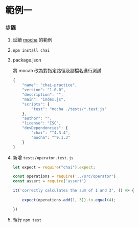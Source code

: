 # 範例一

### 步驟

1. 延續 [mocha](../mocha/mocha.md) 的範例
1. `npm install chai`
1. package.json

    將 mocah 改為對指定路徑及副檔名進行測試

    ```js
    {
        "name": "chai-practice",
        "version": "1.0.0",
        "description": "",
        "main": "index.js",
        "scripts": {
            "test": "mocha ./tests/*.test.js"
        },
        "author": "",
        "license": "ISC",
        "devDependencies": {
            "chai": "^4.3.4",
            "mocha": "^9.1.3"
        }
    }
    ```

1. 新增 `tests/operator.test.js`

    ```js
    let expect = require("chai").expect;

    const operations = require('../src/operator')
    const assert = require('assert')

    it('correctly calculates the sum of 1 and 3', () => {
            
        expect(operations.add(1, 3)).to.equal(4);

    })
    ```

1. 執行 `npm test`


